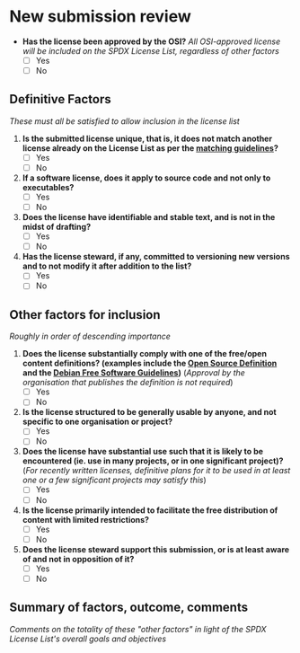 # New submission review

* **Has the license been approved by the OSI?** _All OSI-approved license will be included on the SPDX License List, regardless of other factors_
    - [ ] Yes
    - [ ] No

## Definitive Factors

_These must all be satisfied to allow inclusion in the license list_

1. **Is the submitted license unique, that is, it does not match another license already on the License List as per the [matching guidelines](https://spdx.org/spdx-license-list/matching-guidelines)?**
    - [ ] Yes
    - [ ] No
1. **If a software license, does it apply to source code and not only to executables?**
    - [ ] Yes
    - [ ] No
1. **Does the license have identifiable and stable text, and is not in the midst of drafting?**
    - [ ] Yes
    - [ ] No
1. **Has the license steward, if any, committed to versioning new versions and to not modify it after addition to the list?**
    - [ ] Yes
    - [ ] No

## Other factors for inclusion

*Roughly in order of descending importance*

1. **Does the license substantially comply with one of the free/open content definitions? (examples include the [Open Source Definition](https://opensource.org/osd) and the [Debian Free Software Guidelines](https://www.debian.org/social_contract#guidelines))** (_Approval by the organisation that publishes the definition is not required_)
    - [ ] Yes
    - [ ] No
1. **Is the license structured to be generally usable by anyone, and not specific to one organisation or project?**
    - [ ] Yes
    - [ ] No
1. **Does the license have substantial use such that it is likely to be encountered (ie. use in many projects, or in one significant project)?** (_For recently written licenses, definitive plans for it to be used in at least one or a few significant projects may satisfy this_)
    - [ ] Yes
    - [ ] No
1. **Is the license primarily intended to facilitate the free distribution of content with limited restrictions?**
    - [ ] Yes
    - [ ] No
1. **Does the license steward support this submission, or is at least aware of and not in opposition of it?**
    - [ ] Yes
    - [ ] No

## Summary of factors, outcome, comments

_Comments on the totality of these "other factors" in light of the SPDX License List's overall goals and objectives_
